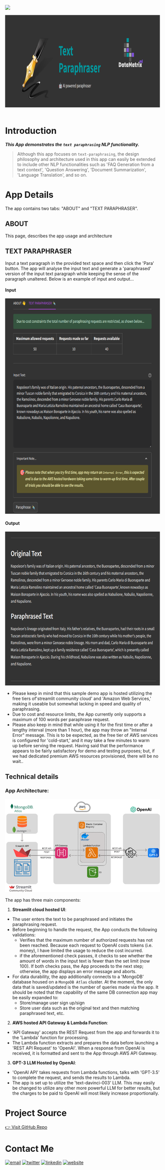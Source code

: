 <a href="https://nlp-text-paraphraser-gpt-sssingh.streamlit.app/"  target="_blank"><img src="https://img.shields.io/badge/open_app_in_streamlit-f63366?style=for-the-badge&logo=streamlit&logoColor=black" /></a>

<img src="https://github.com/sssingh/nlp-text-paraphraser-gpt/blob/main/streamlit/assets/title.png?raw=true" width="1000" height="300"/><br><br> 

# Introduction  
***This App demonstrates the `text paraphrasing` NLP functionality.***
>Although this app focuses on `text-paraphrasing`, the design philosophy and architecture used in this app can easily be extended to include other NLP functionalities such as 'FAQ Generation from a text context', 'Question Answering', 'Document Summarization', 'Language Translation', and so on.

# App Details
The app contains two tabs: "ABOUT" and "TEXT PARAPHRASER". 

## ABOUT 
This page, describes the app usage and architecture
    
## TEXT PARAPHRASER
Input a text paragraph in the provided text space and then click the 'Para' button. The app will analyse the input text and generate a 'paraphrased' version of the input text paragraph while keeping the sense of the paragraph unaltered. Below is an example of input and output... 

#### Input
<img src="https://github.com/sssingh/nlp-text-paraphraser-gpt/blob/main/streamlit/assets/input-texts.png?raw=true" width="1000" height="700"/><br>

#### Output
<img src="https://github.com/sssingh/nlp-text-paraphraser-gpt/blob/main/streamlit/assets/result-text.png?raw=true" width="1000" height="500"/><br>

* Please keep in mind that this sample demo app is hosted utilizing the free tiers of'streamlit community cloud' and 'Amazon Web Services,' making it useable but somewhat lacking in speed and quality of paraphrasing. 
* Due to cost and resource limits, the App currently only supports a maximum of 100 words per paraphrase request.
* Please also keep in mind that while using it for the first time or after a lengthy interval (more than 1 hour), the app may throw an "Internal Error" message. This is to be expected, as the free tier of AWS services is configured for 'cold-start,' and it may take a few minutes to warm up before serving the request. Having said that the performance appears to be fairly satisfactory for demo and testing purposes; but, if we had dedicated premium AWS resources provisioned, there will be no wait..

## Technical details

### App Architecture:

<img src="https://github.com/sssingh/nlp-text-paraphraser-gpt/blob/main/streamlit/assets/architecture.png?raw=true"/>

The app has three main components:
1. **Streamlit cloud hosted UI**: 
* The user enters the text to be paraphrased and initiates the paraphrasing request. 
* Before beginning to handle the request, the App conducts the following validations:
  * Verifies that the maximum number of authorized requests has not been reached. Because each request to OpenAI costs tokens (i.e. money), I have limited the usage to reduce the cost incurred.
  * if the aforementioned check passes, it checks to see whether the amount of words in the input text is fewer than the set limit (now 100). If both checks pass, the App proceeds to the next step; otherwise, the app displays an error message and aborts.  
* For data durability, the app additionally connects to a 'MongoDB' database housed on a `MongoDB Atlas` cluster. At the moment, the only data that is saved/updated is the number of queries made via the app. It should be noted that the capability of the same DB connection app may be easily expanded to: 
  * Store/manage user sign up/sign
  * Store user data such as the original text and then matching paraphrased text, etc. 
2. **AWS hosted API Gateway & Lambda Function**: 
* 'API Gateway' accepts the REST Request from the app and forwards it to the 'Lambda' function for processing. 
* The Lambda function extracts and prepares the data before launching a 'REST API Request' to 'OpenAI'. When a response from OpenAI is received, it is formatted and sent to the App through AWS API Gateway. 
3. **GPT-3 LLM Hosted by OpenAI**: 
* 'OpenAI API' takes requests from Lambda functions, talks with 'GPT-3.5' to complete the request, and sends the results to Lambda. 
* The app is set up to utilize the 'text-davinci-003' LLM. This may easily be changed to utilize any other more powerful LLM for better results, but the charges to be paid to OpenAI will most likely increase proportionally. 

# Project Source
[👉 Visit GitHub Repo](https://github.com/sssingh/nlp-text-paraphraser-gpt)

# Contact Me
[![email](https://img.shields.io/badge/Gmail-D14836?style=for-the-badge&logo=gmail&logoColor=white)](mailto:sunil.surendra.singh7@gmail.com)
[![twitter](https://img.shields.io/badge/twitter-1DA1F2?style=for-the-badge&logo=twitter&logoColor=white)](https://twitter.com/@thesssingh)
[![linkedin](https://img.shields.io/badge/linkedin-0A66C2?style=for-the-badge&logo=linkedin&logoColor=white)](https://www.linkedin.com/in/sssingh/)
[![website](https://img.shields.io/badge/web_site-8B5BE8?style=for-the-badge&logo=ko-fi&logoColor=white)](https://www.datamatrix-ml.com)

